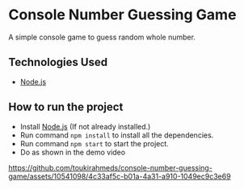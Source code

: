 # Console Number Guessing Game
A simple console game to guess random whole number.

## Technologies Used
- [Node.js](https://nodejs.org/)

## How to run the project
- Install [Node.js](https://nodejs.org/) (If not already installed.)
- Run command `npm install` to install all the dependencies.
- Run command `npm start` to start the project.
- Do as shown in the demo video

https://github.com/toukirahmeds/console-number-guessing-game/assets/10541098/4c33af5c-b01a-4a31-a910-1049ec9c3e69

